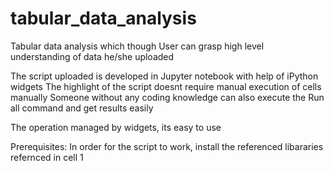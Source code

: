# tabular_data_analysis
Tabular data analysis which though User can grasp high level understanding of data he/she uploaded 


The script uploaded is developed in Jupyter notebook with help of iPython widgets
The highlight of the script doesnt require manual execution of cells manually
Someone without any coding knowledge can also execute the Run all command and get results easily

The operation managed by widgets, its easy to use

Prerequisites:
In order for the script to work, install the referenced libararies refernced in cell 1 
